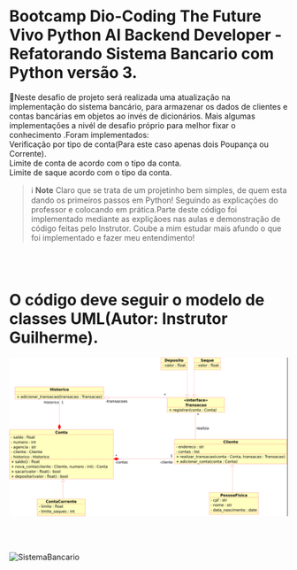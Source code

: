 # Bootcamp Dio-Coding The Future Vivo Python AI Backend Developer - Refatorando Sistema Bancario com Python versão 3.

🎯Neste desafio de projeto será realizada uma atualização na implementação do sistema bancário, para armazenar os dados de clientes e contas bancárias em objetos ao invés de dicionários.
  Mais algumas implementações a nivél de desafio próprio para melhor fixar o conhecimento .Foram implementados: <br>
     Verificação por tipo de conta(Para este caso apenas dois Poupança ou Corrente).<br>
     Limite de conta de acordo com o tipo da conta.<br>
     Limite de saque acordo com o tipo da conta.<br>


> ℹ️ **Note** Claro que se trata de um projetinho bem simples, de quem esta dando os primeiros passos em Python!
> Seguindo as explicações do professor e colocando em prática.Parte deste código foi implementado mediante as expliçãoes nas aulas e demonstração de código feitas pelo Instrutor. Coube a mim estudar mais afundo o que foi implementado e fazer meu entendimento!

<br>
<br>

 # O código deve seguir o modelo de classes UML(Autor: Instrutor Guilherme).

![SistemaBancario- UML](https://github.com/AdrianoProfileAdsCloud/Bootcamp-Coding-The-Future-Vivo-Python-AI-Backend-Developer/blob/main/PRJ-SistemaBancario_V3/imagens/SistemaBancarioV3-AutorGuilherme.png)

<br>
<br>

![SistemaBancario](https://github.com/AdrianoProfileAdsCloud/Bootcamp-Dio-Coding-The-Future-Vivo-Python-AI-Backend-Developer-Sistema-Bancario-com-Python-v3/blob/main/imagens/SistemaBancarioV3.png)




